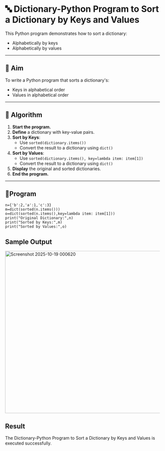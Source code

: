 # 🔤 Dictionary-Python Program to Sort a Dictionary by Keys and Values

This Python program demonstrates how to sort a dictionary:
- Alphabetically by keys
- Alphabetically by values

---

## 🎯 Aim

To write a Python program that sorts a dictionary's:
- Keys in alphabetical order
- Values in alphabetical order

---

## 🧠 Algorithm

1. **Start the program.**
2. **Define** a dictionary with key-value pairs.
3. **Sort by Keys**:
   - Use `sorted(dictionary.items())`
   - Convert the result to a dictionary using `dict()`
4. **Sort by Values**:
   - Use `sorted(dictionary.items(), key=lambda item: item[1])`
   - Convert the result to a dictionary using `dict()`
5. **Display** the original and sorted dictionaries.
6. **End the program.**

---

## 🧪Program
```
n={'b':2,'a':1,'c':3}
m=dict(sorted(n.items()))
o=dict(sorted(n.items(),key=lambda item: item[1]))
print("Original Dictionary:",n)
print("Sorted by Keys:",m)
print("Sorted by Values:",o)
```
## Sample Output
<img width="1034" height="528" alt="Screenshot 2025-10-19 000620" src="https://github.com/user-attachments/assets/5ed838a4-53fc-42a2-9a26-0319ac9ac428" />

## Result
The Dictionary-Python Program to Sort a Dictionary by Keys and Values is executed successfully.

